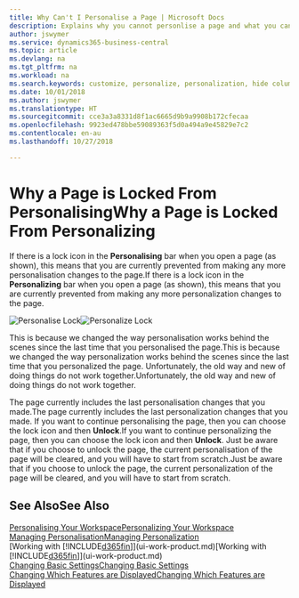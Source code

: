 ```yaml
---
title: Why Can't I Personalise a Page | Microsoft Docs
description: Explains why you cannot personlise a page and what you can do to unlock it so you can personalise it.
author: jswymer
ms.service: dynamics365-business-central
ms.topic: article
ms.devlang: na
ms.tgt_pltfrm: na
ms.workload: na
ms.search.keywords: customize, personalize, personalization, hide columns, remove fields, move fields
ms.date: 10/01/2018
ms.author: jswymer
ms.translationtype: HT
ms.sourcegitcommit: cce3a3a8331d8f1ac6665d9b9a9908b172cfecaa
ms.openlocfilehash: 9923ed478bbe59089363f5d0a494a9e45829e7c2
ms.contentlocale: en-au
ms.lasthandoff: 10/27/2018

---
```

# <a name="why-a-page-is-locked-from-personalizing"></a><span data-ttu-id="9a13a-103">Why a Page is Locked From Personalising</span><span class="sxs-lookup"><span data-stu-id="9a13a-103">Why a Page is Locked From Personalizing</span></span>
<span data-ttu-id="9a13a-104">If there is a lock icon in the **Personalising** bar when you open a page (as shown), this means that you are currently prevented from making any more personalisation changes to the page.</span><span class="sxs-lookup"><span data-stu-id="9a13a-104">If there is a lock icon in the **Personalizing** bar when you open a page (as shown), this means that you are currently prevented from making any more personalization changes to the page.</span></span>

<span data-ttu-id="9a13a-105">![Personalise Lock](media/personalization-locked.png "Personalise lock")</span><span class="sxs-lookup"><span data-stu-id="9a13a-105">![Personalize Lock](media/personalization-locked.png "Personalize lock")</span></span>

<span data-ttu-id="9a13a-106">This is because we changed the way personalisation works behind the scenes since the last time that you personalised the page.</span><span class="sxs-lookup"><span data-stu-id="9a13a-106">This is because we changed the way personalization works behind the scenes since the last time that you personalized the page.</span></span> <span data-ttu-id="9a13a-107">Unfortunately, the old way and new of doing things do not work together.</span><span class="sxs-lookup"><span data-stu-id="9a13a-107">Unfortunately, the old way and new of doing things do not work together.</span></span>

<span data-ttu-id="9a13a-108">The page currently includes the last personalisation changes that you made.</span><span class="sxs-lookup"><span data-stu-id="9a13a-108">The page currently includes the last personalization changes that you made.</span></span> <span data-ttu-id="9a13a-109">If you want to continue personalising the page, then you can choose the lock icon and then **Unlock**.</span><span class="sxs-lookup"><span data-stu-id="9a13a-109">If you want to continue personalizing the page, then you can choose the lock icon and then **Unlock**.</span></span> <span data-ttu-id="9a13a-110">Just be aware that if you choose to unlock the page, the current personalisation of the page will be cleared, and you will have to start from scratch.</span><span class="sxs-lookup"><span data-stu-id="9a13a-110">Just be aware that if you choose to unlock the page, the current personalization of the page will be cleared, and you will have to start from scratch.</span></span>


## <a name="see-also"></a><span data-ttu-id="9a13a-111">See Also</span><span class="sxs-lookup"><span data-stu-id="9a13a-111">See Also</span></span>
[<span data-ttu-id="9a13a-112">Personalising Your Workspace</span><span class="sxs-lookup"><span data-stu-id="9a13a-112">Personalizing Your Workspace</span></span>](ui-personalization-manage.md)  
[<span data-ttu-id="9a13a-113">Managing Personalisation</span><span class="sxs-lookup"><span data-stu-id="9a13a-113">Managing Personalization</span></span>](ui-personalization-manage.md)  
<span data-ttu-id="9a13a-114">[Working with [!INCLUDE[d365fin](includes/d365fin_md.md)]](ui-work-product.md)</span><span class="sxs-lookup"><span data-stu-id="9a13a-114">[Working with [!INCLUDE[d365fin](includes/d365fin_md.md)]](ui-work-product.md)</span></span>  
[<span data-ttu-id="9a13a-115">Changing Basic Settings</span><span class="sxs-lookup"><span data-stu-id="9a13a-115">Changing Basic Settings</span></span>](ui-change-basic-settings.md)  
[<span data-ttu-id="9a13a-116">Changing Which Features are Displayed</span><span class="sxs-lookup"><span data-stu-id="9a13a-116">Changing Which Features are Displayed</span></span>](ui-experiences.md)  

